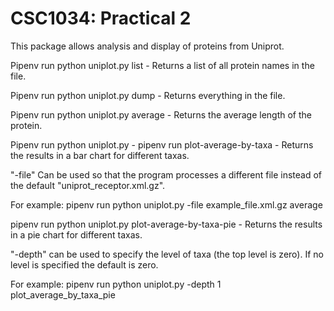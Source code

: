 CSC1034: Practical 2
====================

This package allows analysis and display of proteins from Uniprot.

Pipenv run python uniplot.py list - Returns a list of all protein names in the file.

Pipenv run python uniplot.py dump - Returns everything in the file.

Pipenv run python uniplot.py average - Returns the average length of the protein.

Pipenv run python uniplot.py - pipenv run plot-average-by-taxa - Returns the results in a bar chart for different taxas. 

"-file" Can be used so that the program processes a different file instead of the default "uniprot_receptor.xml.gz".

For example: pipenv run python uniplot.py -file example_file.xml.gz average

pipenv run python uniplot.py plot-average-by-taxa-pie - Returns the results in a pie chart for different taxas.

"-depth" can be used to specify the level of taxa (the top level is zero). If no level is specified the default is zero.

For example: pipenv run python uniplot.py -depth 1 plot_average_by_taxa_pie









